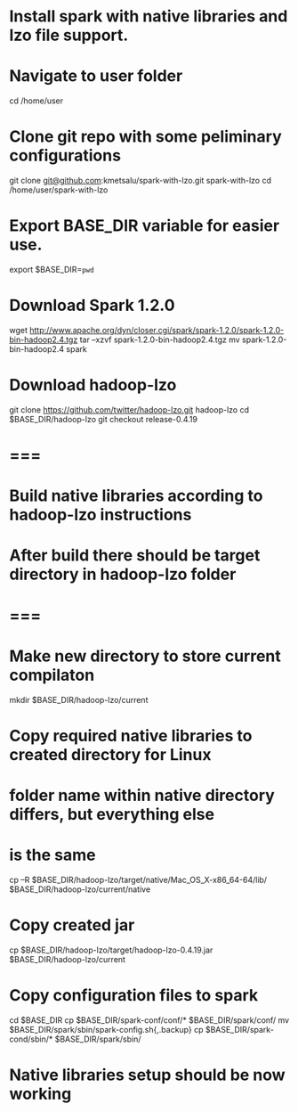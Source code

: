 # Install spark with native libraries and lzo file support.

# Navigate to user folder 
cd /home/user

# Clone git repo with some peliminary configurations
git clone git@github.com:kmetsalu/spark-with-lzo.git spark-with-lzo
cd /home/user/spark-with-lzo

# Export BASE_DIR variable for easier use.
export $BASE_DIR=`pwd`

# Download Spark 1.2.0
wget http://www.apache.org/dyn/closer.cgi/spark/spark-1.2.0/spark-1.2.0-bin-hadoop2.4.tgz
tar –xzvf spark-1.2.0-bin-hadoop2.4.tgz
mv spark-1.2.0-bin-hadoop2.4 spark

# Download hadoop-lzo
git clone https://github.com/twitter/hadoop-lzo.git hadoop-lzo
cd $BASE_DIR/hadoop-lzo
git checkout release-0.4.19

# ===
# Build native libraries according to hadoop-lzo instructions
# After build there should be target directory in hadoop-lzo folder
# ===

# Make new directory to store current compilaton
mkdir $BASE_DIR/hadoop-lzo/current

# Copy required native libraries to created directory for Linux 
# folder name within native directory differs, but everything else
# is the same
cp –R $BASE_DIR/hadoop-lzo/target/native/Mac_OS_X-x86_64-64/lib/ $BASE_DIR/hadoop-lzo/current/native

# Copy created jar
cp $BASE_DIR/hadoop-lzo/target/hadoop-lzo-0.4.19.jar $BASE_DIR/hadoop-lzo/current

# Copy configuration files to spark
cd $BASE_DIR
cp $BASE_DIR/spark-conf/conf/* $BASE_DIR/spark/conf/
mv $BASE_DIR/spark/sbin/spark-config.sh{,.backup}
cp $BASE_DIR/spark-cond/sbin/* $BASE_DIR/spark/sbin/
# Native libraries setup should be now working